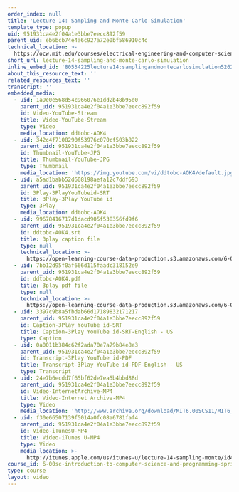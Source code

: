 ```yaml
---
order_index: null
title: 'Lecture 14: Sampling and Monte Carlo Simulation'
template_type: popup
uid: 951931ca4e2f04a1e3bbe7eecc892f59
parent_uid: eb6bcb74e4a6c927a72e0bf586910c4c
technical_location: >-
  https://ocw.mit.edu/courses/electrical-engineering-and-computer-science/6-00sc-introduction-to-computer-science-and-programming-spring-2011/unit-2/lecture-14-sampling-and-monte-carlo-simulation/lecture-14-sampling-and-monte-carlo-simulation
short_url: lecture-14-sampling-and-monte-carlo-simulation
inline_embed_id: '80534225lecture14:samplingandmontecarlosimulation52623742'
about_this_resource_text: ''
related_resources_text: ''
transcript: ''
embedded_media:
  - uid: 1a9e0e568d54c966076e1dd2b48b95d0
    parent_uid: 951931ca4e2f04a1e3bbe7eecc892f59
    id: Video-YouTube-Stream
    title: Video-YouTube-Stream
    type: Video
    media_location: ddtobc-AOK4
  - uid: 342c4f7108290f53976c070cf503b822
    parent_uid: 951931ca4e2f04a1e3bbe7eecc892f59
    id: Thumbnail-YouTube-JPG
    title: Thumbnail-YouTube-JPG
    type: Thumbnail
    media_location: 'https://img.youtube.com/vi/ddtobc-AOK4/default.jpg'
  - uid: a5ad1babb52d608198aefa12c7ddf693
    parent_uid: 951931ca4e2f04a1e3bbe7eecc892f59
    id: 3Play-3PlayYouTubeid-SRT
    title: 3Play-3Play YouTube id
    type: 3Play
    media_location: ddtobc-AOK4
  - uid: 99678416717d1dacd905f538356fd9f6
    parent_uid: 951931ca4e2f04a1e3bbe7eecc892f59
    id: ddtobc-AOK4.srt
    title: 3play caption file
    type: null
    technical_location: >-
      https://open-learning-course-data-production.s3.amazonaws.com/6-00sc-introduction-to-computer-science-and-programming-spring-2011/99678416717d1dacd905f538356fd9f6_ddtobc-AOK4.srt
  - uid: 7bb12d95f0af666d115faadc318152e9
    parent_uid: 951931ca4e2f04a1e3bbe7eecc892f59
    id: ddtobc-AOK4.pdf
    title: 3play pdf file
    type: null
    technical_location: >-
      https://open-learning-course-data-production.s3.amazonaws.com/6-00sc-introduction-to-computer-science-and-programming-spring-2011/7bb12d95f0af666d115faadc318152e9_ddtobc-AOK4.pdf
  - uid: 3397c9b8a5fbdab66d17189832171217
    parent_uid: 951931ca4e2f04a1e3bbe7eecc892f59
    id: Caption-3Play YouTube id-SRT
    title: Caption-3Play YouTube id-SRT-English - US
    type: Caption
  - uid: 0a0011b384c62f2ada70e7a79b84e8e3
    parent_uid: 951931ca4e2f04a1e3bbe7eecc892f59
    id: Transcript-3Play YouTube id-PDF
    title: Transcript-3Play YouTube id-PDF-English - US
    type: Transcript
  - uid: 24e7b6ecdd7f65bf62de7ea5b4bbd88d
    parent_uid: 951931ca4e2f04a1e3bbe7eecc892f59
    id: Video-InternetArchive-MP4
    title: Video-Internet Archive-MP4
    type: Video
    media_location: 'http://www.archive.org/download/MIT6.00SCS11/MIT6_00SCS11_lec14_300k.mp4'
  - uid: f30e66507139f5014a0fc08a6781faf4
    parent_uid: 951931ca4e2f04a1e3bbe7eecc892f59
    id: Video-iTunesU-MP4
    title: Video-iTunes U-MP4
    type: Video
    media_location: >-
      http://itunes.apple.com/us/itunes-u/lecture-14-sampling-monte/id499270153?i=110101047
course_id: 6-00sc-introduction-to-computer-science-and-programming-spring-2011
type: course
layout: video
---
```

